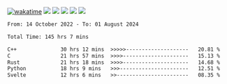 [![wakatime](https://wakatime.com/badge/user/368879df-dc38-4b1a-86c4-8a2054a0e074.svg)](https://wakatime.com/@368879df-dc38-4b1a-86c4-8a2054a0e074)
<img src="https://img.shields.io/badge/Windows-0078D6?style=flat&logo=Windows&logoColor=white">
<img src="https://img.shields.io/badge/IntelliJ_IDEA-000000.svg?style=flat&logo=IntelliJ-IDEA&logoColor=white">
<img src="https://img.shields.io/badge/CLion-000000.svg?style=flat&logo=CLion&logoColor=white">
<img src="https://img.shields.io/badge/Visual_Studio_Code-007ACC?style=flat&logo=Visual-Studio-Code&logoColor=white">
<img src="https://img.shields.io/badge/Discord-5865F2?label=kano42&style=flat&logo=discord&logoColor=white">
<br>


<!--START_SECTION:waka-->

```txt
From: 14 October 2022 - To: 01 August 2024

Total Time: 145 hrs 7 mins

C++              30 hrs 12 mins  >>>>>--------------------   20.81 %
C                21 hrs 57 mins  >>>>---------------------   15.13 %
Rust             21 hrs 18 mins  >>>>---------------------   14.68 %
Python           18 hrs 9 mins   >>>----------------------   12.51 %
Svelte           12 hrs 6 mins   >>-----------------------   08.35 %
```

<!--END_SECTION:waka-->
